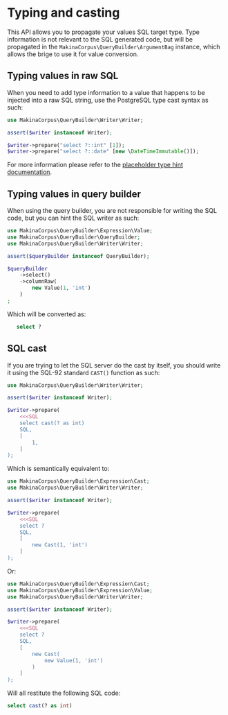 # Typing and casting

This API allows you to propagate your values SQL target type. Type information
is not relevant to the SQL generated code, but will be propagated in the
`MakinaCorpus\QueryBuilder\ArgumentBag` instance, which allows the brige to
use it for value conversion.

## Typing values in raw SQL

When you need to add type information to a value that happens to be
injected into a raw SQL string, use the PostgreSQL type cast syntax
as such:

```php
use MakinaCorpus\QueryBuilder\Writer\Writer;

assert($writer instanceof Writer);

$writer->prepare("select ?::int" [1]);
$writer->prepare("select ?::date" [new \DateTimeImmutable()]);
```

For more information please refer to the [placeholder type hint documentation](../placeholder).

## Typing values in query builder

When using the query builder, you are not responsible for writing the SQL
code, but you can hint the SQL writer as such:

```php
use MakinaCorpus\QueryBuilder\Expression\Value;
use MakinaCorpus\QueryBuilder\QueryBuilder;
use MakinaCorpus\QueryBuilder\Writer\Writer;

assert($queryBuilder instanceof QueryBuilder);

$queryBuilder
    ->select()
    ->columnRaw(
        new Value(1, 'int')
    )
;
```

Which will be converted as:

```sql
   select ?
```

## SQL cast

If you are trying to let the SQL server do the cast by itself, you should write
it using the SQL-92 standard ``CAST()`` function as such:

```php
use MakinaCorpus\QueryBuilder\Writer\Writer;

assert($writer instanceof Writer);

$writer->prepare(
    <<<SQL
    select cast(? as int)
    SQL,
    [
        1,
    ]
);
```

Which is semantically equivalent to:

```php
use MakinaCorpus\QueryBuilder\Expression\Cast;
use MakinaCorpus\QueryBuilder\Writer\Writer;

assert($writer instanceof Writer);

$writer->prepare(
    <<<SQL
    select ?
    SQL,
    [
        new Cast(1, 'int')
    ]
);
```

Or:

```php
use MakinaCorpus\QueryBuilder\Expression\Cast;
use MakinaCorpus\QueryBuilder\Expression\Value;
use MakinaCorpus\QueryBuilder\Writer\Writer;

assert($writer instanceof Writer);

$writer->prepare(
    <<<SQL
    select ?
    SQL,
    [
        new Cast(
            new Value(1, 'int')
        )
    ]
);
```

Will all restitute the following SQL code:

```sql
select cast(? as int)
```

